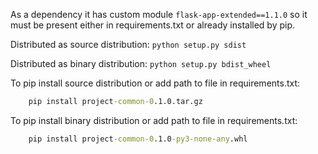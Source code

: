 As a dependency it has custom module ```flask-app-extended==1.1.0``` so it must be present either in requirements.txt or already installed by pip.


Distributed as source distribution: ```python setup.py sdist```

Distributed as binary distribution: ```python setup.py bdist_wheel```

To pip install source distribution or add path to file in requirements.txt:
``` cmd
    pip install project-common-0.1.0.tar.gz
```

To pip install binary distribution or add path to file in requirements.txt:
``` cmd
    pip install project-common-0.1.0-py3-none-any.whl
```
